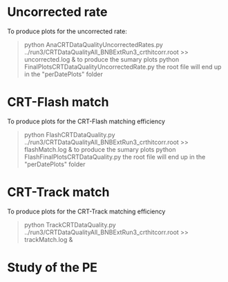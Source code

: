 # Uncorrected rate
To produce plots for the uncorrected rate:
> python AnaCRTDataQualityUncorrectedRates.py ../run3/CRTDataQualityAll_BNBExtRun3_crthitcorr.root >> uncorrected.log &
to produce the sumary plots
> python FinalPlotsCRTDataQualityUncorrectedRate.py
the root file will end up in the "perDatePlots" folder

# CRT-Flash match
To produce plots for the CRT-Flash matching efficiency
> python FlashCRTDataQuality.py ../run3/CRTDataQualityAll_BNBExtRun3_crthitcorr.root >> flashMatch.log &
to produce the sumary plots
> python FlashFinalPlotsCRTDataQuality.py
the root file will end up in the "perDatePlots" folder


# CRT-Track match
To produce plots for the CRT-Track matching efficiency
> python TrackCRTDataQuality.py ../run3/CRTDataQualityAll_BNBExtRun3_crthitcorr.root >> trackMatch.log &


# Study of the PE
